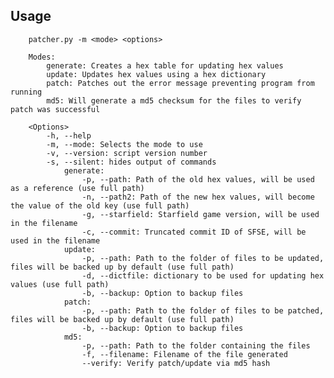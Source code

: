 ## Usage
        patcher.py -m <mode> <options>

        Modes:
            generate: Creates a hex table for updating hex values
            update: Updates hex values using a hex dictionary
            patch: Patches out the error message preventing program from running
            md5: Will generate a md5 checksum for the files to verify patch was successful

        <Options>
            -h, --help
            -m, --mode: Selects the mode to use
            -v, --version: script version number
            -s, --silent: hides output of commands
                generate:
                    -p, --path: Path of the old hex values, will be used as a reference (use full path)
                    -n, --path2: Path of the new hex values, will become the value of the old key (use full path)
                    -g, --starfield: Starfield game version, will be used in the filename
                    -c, --commit: Truncated commit ID of SFSE, will be used in the filename
                update:
                    -p, --path: Path to the folder of files to be updated, files will be backed up by default (use full path)
                    -d, --dictfile: dictionary to be used for updating hex values (use full path)
                    -b, --backup: Option to backup files
                patch:
                    -p, --path: Path to the folder of files to be patched, files will be backed up by default (use full path)
                    -b, --backup: Option to backup files
                md5:
                    -p, --path: Path to the folder containing the files
                    -f, --filename: Filename of the file generated
                    --verify: Verify patch/update via md5 hash
